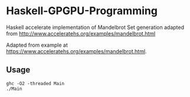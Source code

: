 # Haskell-GPGPU-Programming

Haskell accelerate implementation of Mandelbrot Set generation adapted from http://www.acceleratehs.org/examples/mandelbrot.html

Adapted from example at https://www.acceleratehs.org/examples/mandelbrot.html.

## Usage
```
ghc -O2 -threaded Main
./Main 
```